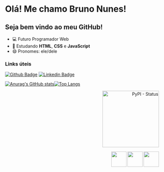 <h1>Olá! Me chamo Bruno Nunes!</h1>
<h2>Seja bem vindo ao meu GitHub!</h2>
<!-- - 🔭 I’m currently working on ...
- 🌱 I’m currently learning ...
- 👯 I’m looking to collaborate on ...
- 🤔 I’m looking for help with ...
- 💬 Ask me about ...
- 📫 How to reach me: ...
- 😄 Pronouns: ...
- ⚡ Fun fact: ...
-->
<ul>
<li>💻 Futuro Programador Web</li>
<li>📖 Estudando <b>HTML</b>, <b>CSS</b> e <b>JavaScript</b></li>
<li>😄 Pronomes: ele/dele</li>
</ul>
<p></p>
<p></p>
<p></p>

<h3>Links úteis</h3>

[![Github Badge](https://img.shields.io/badge/-Github-000?style=flat-square&logo=Github&logoColor=white&link=https://www.github.com/Nu7nes/)](https://www.github.com/Nu7nes/)
[![Linkedin Badge](https://img.shields.io/badge/-LinkedIn-blue?style=flat-square&logo=Linkedin&logoColor=white&link=https://www.linkedin.com/in/nu7nes)](https://www.linkedin.com/in/nu7nes)

[![Anurag's GitHub stats](https://github-readme-stats.vercel.app/api?username=Nu7nes)](https://github.com/anuraghazra/github-readme-stats)[![Top Langs](https://github-readme-stats.vercel.app/api/top-langs/?username=Nu7nes&layout=compact)](https://github.com/anuraghazra/github-readme-stats)


<p align=right><img align=rigth width=185px alt="PyPI - Status" src="https://img.shields.io/badge/status-em%20desenvolvimento-blue?style=for-the-badge&"></p>


<img align=right width=50px src="https://cdn.jsdelivr.net/gh/devicons/devicon/icons/javascript/javascript-original.svg" /> <img align=right width=50px src="https://cdn.jsdelivr.net/gh/devicons/devicon/icons/css3/css3-original-wordmark.svg" /> <img align=right width=50px src="https://cdn.jsdelivr.net/gh/devicons/devicon/icons/html5/html5-original-wordmark.svg" />


          
        
